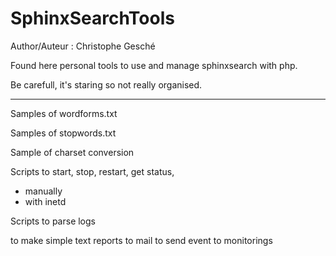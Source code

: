SphinxSearchTools
=================
Author/Auteur : Christophe Gesché 


Found here personal tools to use and manage sphinxsearch with php.

Be carefull, it's staring so not really organised. 

--------
Samples of wordforms.txt

Samples of stopwords.txt

Sample of charset conversion

Scripts to start, stop, restart, get status, 
* manually
* with inetd


Scripts to parse logs

to make simple text reports
to mail
to send event to  monitorings





